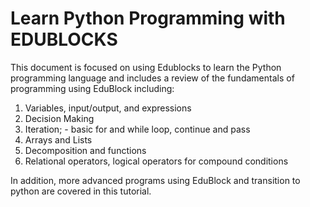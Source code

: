 # Learn Python Programming with EDUBLOCKS

This document is focused on using Edublocks to learn the Python programming language and includes a review of the fundamentals of programming using EduBlock including: 

1) Variables, input/output, and expressions 
2) Decision Making
3) Iteration; - basic for and while loop, continue and pass
4) Arrays and Lists
5) Decomposition and functions
6) Relational operators, logical operators for compound conditions

In addition, more advanced programs using EduBlock and transition to python are covered in this tutorial.
